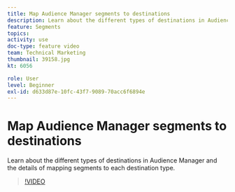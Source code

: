 ```yaml
---
title: Map Audience Manager segments to destinations
description: Learn about the different types of destinations in Audience Manager and the details of mapping segments to each destination type.
feature: Segments
topics: 
activity: use
doc-type: feature video
team: Technical Marketing
thumbnail: 39158.jpg
kt: 6056

role: User
level: Beginner
exl-id: d633d87e-10fc-43f7-9089-70acc6f6894e
---
```

# Map Audience Manager segments to destinations

Learn about the different types of destinations in Audience Manager and the details of mapping segments to each destination type.

>[!VIDEO](https://video.tv.adobe.com/v/39158/?quality=12&learn=on)
